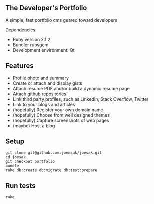 ## The Developer's Portfolio

A simple, fast portfolio cms geared toward developers

Dependencies:
* Ruby version 2.1.2
* Bundler rubygem
* Development environment: Qt

## Features

* Profile photo and summary
* Create or attach and display gists
* Attach resume PDF and/or build a dynamic resume page
* Attach github repositories
* Link third party profiles, such as LinkedIn, Stack Overflow, Twitter
* Link to your blogs and articles
* (hopefully) Register your own domain name
* (hopefully) Choose from well designed themes
* (hopefully) Capture screenshots of web pages
* (maybe) Host a blog

## Setup

```
git clone git@github.com:joemsak/joesak.git
cd joesak
git checkout portfolio
bundle
rake db:create db:migrate db:test:prepare
```

## Run tests

```
rake
```
